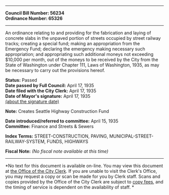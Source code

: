 * * * * *  
  
**Council Bill Number: [](#h0)[](#h2)56234**   
**Ordinance Number: 65326**  
  
* * * * *  
  
An ordinance relating to and providing for the fabrication and laying of concrete slabs in the unpaved portion of streets occupied by street railway tracks; creating a special fund; making an appropriation from the Emergency Fund; declaring the emergency making necessary such appropriation; and appropriating such additional moneys not exceeding $10,000 per month, out of the moneys to be received by the City from the State of Washington under Chapter 111, Laws of Washington, 1935, as may be necessary to carry out the provisions hereof.  
  
**Status:** Passed   
**Date passed by Full Council:** April 17, 1935   
**Date filed with the City Clerk:** April 17, 1935   
**Date of Mayor's signature:** April 17, 1935   
[(about the signature date)](/~public/approvaldate.htm)   
  
**Note:** Creates Seattle Highway Construction Fund  
  
  
**Date introduced/referred to committee:** April 15, 1935   
**Committee:** Finance and Streets & Sewers   
  
**Index Terms:** STREET-CONSTRUCTION, PAVING, MUNICIPAL-STREET-RAILWAY-SYSTEM, FUNDS, HIGHWAYS  
  
**Fiscal Note:** *(No fiscal note available at this time)*  
  
* * * * *  
  
*No text for this document is available on-line. You may view this document at [the Office of the City Clerk](http://www.seattle.gov/leg/clerk/contactUs.htm). If you are unable to visit the Clerk's Office, you may request a copy or scan be made for you by Clerk staff. Scans and copies provided by the Office of the City Clerk are subject to [copy fees](http://clerk.seattle.gov/~public/clerkfees.htm), and the timing of service is dependent on the availability of staff. *  
  
  
